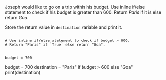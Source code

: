 Joseph would like to go on a trip within his budget. Use inline if/else statement to check if his budget is greater than 600. Return *Paris* if it is else return *Goa*.

Store the return value in `destination` variable and print it.

<codeblock language="python" type="exercise" testMode="fixedInput">
<code>
# Use inline if/else statement to check if budget > 600.
# Return "Paris" if `True` else return "Goa".

budget = 700
</code>

<solution>
budget = 700
destination = "Paris" if budget > 600 else "Goa"
print(destination)
</solution>
</codeblock>
